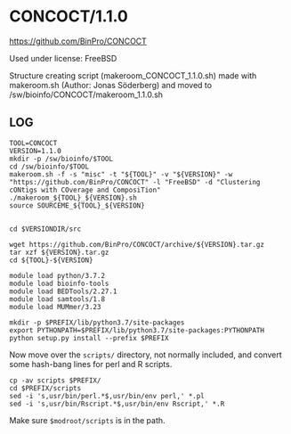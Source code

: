 CONCOCT/1.1.0
========================

<https://github.com/BinPro/CONCOCT>

Used under license:
FreeBSD

Structure creating script (makeroom_CONCOCT_1.1.0.sh) made with makeroom.sh (Author: Jonas Söderberg) and moved to /sw/bioinfo/CONCOCT/makeroom_1.1.0.sh

LOG
---

    TOOL=CONCOCT
    VERSION=1.1.0
    mkdir -p /sw/bioinfo/$TOOL
    cd /sw/bioinfo/$TOOL
    makeroom.sh -f -s "misc" -t "${TOOL}" -v "${VERSION}" -w "https://github.com/BinPro/CONCOCT" -l "FreeBSD" -d "Clustering cONtigs with COverage and ComposiTion"
    ./makeroom_${TOOL}_${VERSION}.sh
    source SOURCEME_${TOOL}_${VERSION}


    cd $VERSIONDIR/src

    wget https://github.com/BinPro/CONCOCT/archive/${VERSION}.tar.gz
    tar xzf ${VERSION}.tar.gz
    cd ${TOOL}-${VERSION}

    module load python/3.7.2
    module load bioinfo-tools
    module load BEDTools/2.27.1
    module load samtools/1.8
    module load MUMmer/3.23

    mkdir -p $PREFIX/lib/python3.7/site-packages
    export PYTHONPATH=$PREFIX/lib/python3.7/site-packages:PYTHONPATH
    python setup.py install --prefix $PREFIX

Now move over the `scripts/` directory, not normally included, and convert some
hash-bang lines for perl and R scripts.

    cp -av scripts $PREFIX/
    cd $PREFIX/scripts
    sed -i 's,usr/bin/perl.*$,usr/bin/env perl,' *.pl
    sed -i 's,usr/bin/Rscript.*$,usr/bin/env Rscript,' *.R

Make sure `$modroot/scripts` is in the path.
